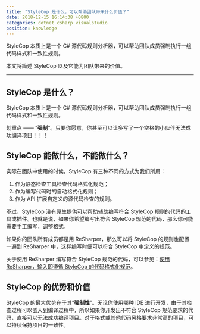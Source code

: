 ```yaml
---
title: "StyleCop 是什么，可以帮助团队带来什么价值？"
date: 2018-12-15 16:14:38 +0800
categories: dotnet csharp visualstudio
position: knowledge
---
```


StyleCop 本质上是一个 C# 源代码规则分析器，可以帮助团队成员强制执行一组代码样式和一致性规则。

本文将简述 StyleCop 以及它能为团队带来的价值。

---

<div id="toc"></div>

## StyleCop 是什么？

StyleCop 本质上是一个 C# 源代码规则分析器，可以帮助团队成员强制执行一组代码样式和一致性规则。

划重点 —— “**强制**”。只要你愿意，你甚至可以让多写了一个空格的小伙伴无法成功编译项目！！！

## StyleCop 能做什么，不能做什么？

实际在团队中使用的时候，StyleCop 有三种不同的方式为我们所用：

1. 作为静态检查工具检查代码格式化规范；
1. 作为编写代码时的自动格式化规则；
1. 作为 API 扩展自定义的源代码检查的规则。

不过，StyleCop 没有原生提供可以帮助辅助编写符合 StyleCop 规则的代码的工具或插件。也就是说，如果你希望编写出符合 StyleCop 规范的代码，那么你可能需要手工编写，调整格式。

如果你的团队所有成员都是用 ReSharper，那么可以将 StyleCop 的规则也配置一遍到 ReSharper 中，这样编写时便可以符合 StyleCop 中定义的规范。

关于使用 ReSharper 编写符合 StyleCop 规范的代码，可以参见：[使用 ReSharper，输入即遵循 StyleCop 的代码格式化规范](/post/write-code-with-stylecop-using-resharper.html)。

## StyleCop 的优势和价值

StyleCop 的最大优势在于其“**强制性**”。无论你使用哪种 IDE 进行开发，由于其检查过程可以嵌入到编译过程中，所以如果你开发出不符合 StyleCop 规范要求的代码，直接可以无法成功编译项目。对于格式或其他代码风格要求非常高的项目，可以持续保持项目的一致性。
